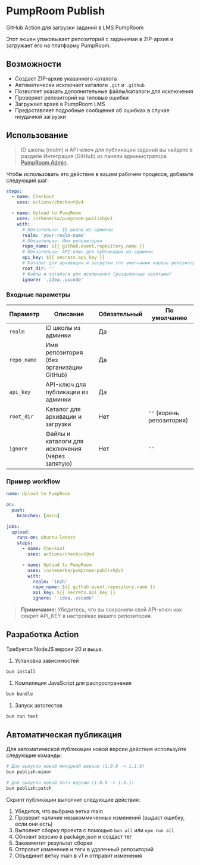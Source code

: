 # PumpRoom Publish

GitHub Action для загрузки заданий в LMS PumpRoom

Этот экшен упаковывает репозиторий с заданиями в ZIP-архив и загружает его на
платформу PumpRoom.

## Возможности

- Создает ZIP-архив указанного каталога
- Автоматически исключает каталоги `.git` и `.github`
- Позволяет указать дополнительные файлы/каталоги для исключения
- Проверяет репозиторий на типовые ошибки
- Загружает архив в PumpRoom LMS
- Предоставляет подробные сообщения об ошибках в случае неудачной загрузки

## Использование

> ID школы (realm) и API-ключ для публикации заданий вы найдете в разделе
> Интеграция (GitHub) из панели администратора
> [PumpRoom Admin](https://admin.pumproom.tech/).

Чтобы использовать это действие в вашем рабочем процессе, добавьте следующий
шаг:

```yaml
steps:
  - name: Checkout
    uses: actions/checkout@v4

  - name: Upload to PumpRoom
    uses: inzhenerka/pumproom-publish@v1
    with:
      # Обязательно: ID школы из админки
      realm: 'your-realm-name'
      # Обязательно: Имя репозитория
      repo_name: ${{ github.event.repository.name }}
      # Обязательно: API-ключ для публикации из админки
      api_key: ${{ secrets.api_key }}
      # Каталог для архивации и загрузки (по умолчанию корень репозитория)
      root_dir: ''
      # Файлы и каталоги для исключения (разделенные запятыми)
      ignore: '.idea,.vscode'
```

### Входные параметры

| Параметр    | Описание                                        | Обязательный | По умолчанию              |
| ----------- | ----------------------------------------------- | ------------ | ------------------------- |
| `realm`     | ID школы из админки                             | Да           |                           |
| `repo_name` | Имя репозитория (без организации GitHub)        | Да           |                           |
| `api_key`   | API-ключ для публикации из админки              | Да           |                           |
| `root_dir`  | Каталог для архивации и загрузки                | Нет          | `''` (корень репозитория) |
| `ignore`    | Файлы и каталоги для исключения (через запятую) | Нет          | `''`                      |

### Пример workflow

```yaml
name: Upload to PumpRoom

on:
  push:
    branches: [main]

jobs:
  upload:
    runs-on: ubuntu-latest
    steps:
      - name: Checkout
        uses: actions/checkout@v4

      - name: Upload to PumpRoom
        uses: inzhenerka/pumproom-publish@v1
        with:
          realm: 'inzh'
          repo_name: ${{ github.event.repository.name }}
          api_key: ${{ secrets.api_key }}
          ignore: '.idea,.vscode'
```

> **Примечание:** Убедитесь, что вы сохранили свой API-ключ как секрет API_KEY в
> настройках вашего репозитория.

## Разработка Action

Требуется NodeJS версии 20 и выше.

1. Установка зависимостей

```bash
bun install
```

1. Компиляция JavaScript для распространения

```bash
bun bundle
```

1. Запуск автотестов

```bash
bun run test
```

## Автоматическая публикация

Для автоматической публикации новой версии действия используйте следующие
команды:

```bash
# Для выпуска новой минорной версии (1.0.0 -> 1.1.0)
bun publish:minor

# Для выпуска новой патч-версии (1.0.0 -> 1.0.1)
bun publish:patch
```

Скрипт публикации выполнит следующие действия:

1. Убедится, что выбрана ветка main
2. Проверит наличие незакоммиченных изменений (выдаст ошибку, если они есть)
3. Выполнит сборку проекта с помощью `bun all` или `npm run all`
4. Обновит версию в package.json и создаст тег
5. Закоммитит результат сборки
6. Отправит изменения и теги в удаленный репозиторий
7. Объединит ветку main в v1 и отправит изменения
